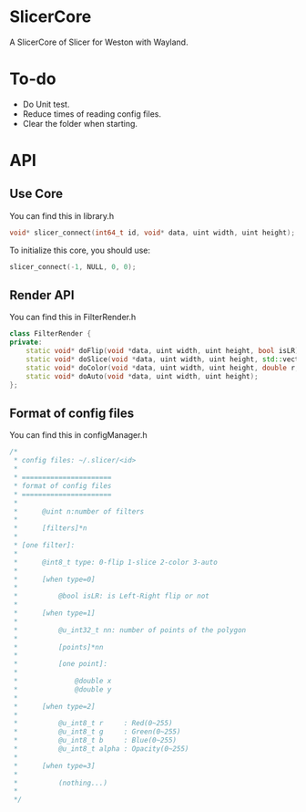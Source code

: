 # SlicerCore
A SlicerCore of Slicer for Weston with Wayland.

# To-do

* Do Unit test.
* Reduce times of reading config files.
* Clear the folder when starting.

# API

## Use Core

You can find this in library.h

```C++
void* slicer_connect(int64_t id, void* data, uint width, uint height);
```

To initialize this core, you should use:
```C++
slicer_connect(-1, NULL, 0, 0);
```

## Render API


You can find this in FilterRender.h

```C++
class FilterRender {
private:
	static void* doFlip(void *data, uint width, uint height, bool isLR);
	static void* doSlice(void *data, uint width, uint height, std::vector<Point>);
	static void* doColor(void *data, uint width, uint height, double r, double g, double b ,double a);
	static void* doAuto(void *data, uint width, uint height);
};
```

## Format of config files

You can find this in configManager.h

```C++
/*
 * config files: ~/.slicer/<id>
 *
 * ======================
 * format of config files
 * ======================
 *
 *      @uint n:number of filters
 *
 *      [filters]*n
 *
 * [one filter]:
 *
 *      @int8_t type: 0-flip 1-slice 2-color 3-auto
 *
 *      [when type=0]
 *
 *          @bool isLR: is Left-Right flip or not
 *
 *      [when type=1]
 *
 *          @u_int32_t nn: number of points of the polygon
 *
 *          [points]*nn
 *
 *          [one point]:
 *
 *              @double x
 *              @double y
 *
 *      [when type=2]
 *
 *          @u_int8_t r     : Red(0~255)
 *          @u_int8_t g     : Green(0~255)
 *          @u_int8_t b     : Blue(0~255)
 *          @u_int8_t alpha : Opacity(0~255)
 *
 *      [when type=3]
 *
 *          (nothing...)
 *
 */
 ```
